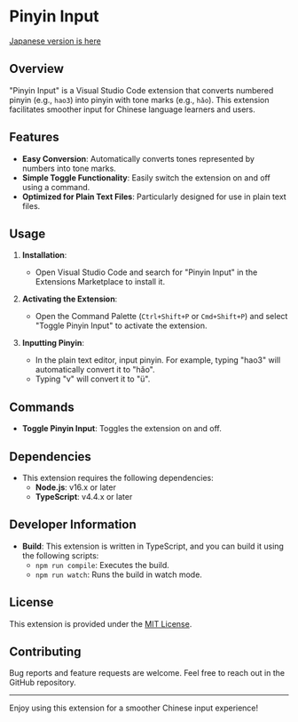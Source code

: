 # Pinyin Input

[Japanese version is here](README-ja.md)

## Overview
"Pinyin Input" is a Visual Studio Code extension that converts numbered pinyin (e.g., `hao3`) into pinyin with tone marks (e.g., `hǎo`). This extension facilitates smoother input for Chinese language learners and users.

## Features
- **Easy Conversion**: Automatically converts tones represented by numbers into tone marks.
- **Simple Toggle Functionality**: Easily switch the extension on and off using a command.
- **Optimized for Plain Text Files**: Particularly designed for use in plain text files.

## Usage

1. **Installation**:
   - Open Visual Studio Code and search for "Pinyin Input" in the Extensions Marketplace to install it.

2. **Activating the Extension**:
   - Open the Command Palette (`Ctrl+Shift+P` or `Cmd+Shift+P`) and select "Toggle Pinyin Input" to activate the extension.

3. **Inputting Pinyin**:
   - In the plain text editor, input pinyin. For example, typing "hao3" will automatically convert it to "hǎo".
   - Typing "v" will convert it to "ü".

## Commands
- **Toggle Pinyin Input**: Toggles the extension on and off.

## Dependencies
- This extension requires the following dependencies:
  - **Node.js**: v16.x or later
  - **TypeScript**: v4.4.x or later

## Developer Information
- **Build**: This extension is written in TypeScript, and you can build it using the following scripts:
  - `npm run compile`: Executes the build.
  - `npm run watch`: Runs the build in watch mode.

## License
This extension is provided under the [MIT License](https://opensource.org/licenses/mit-license.php).

## Contributing
Bug reports and feature requests are welcome. Feel free to reach out in the GitHub repository.

---

Enjoy using this extension for a smoother Chinese input experience!
